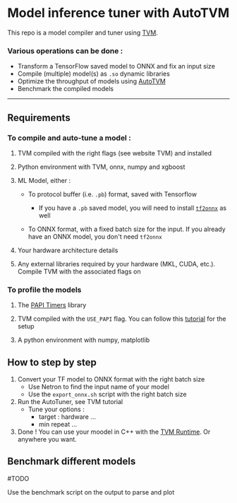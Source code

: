 # Model inference tuner with AutoTVM
This repo is a model compiler and tuner using [TVM](https://tvm.apache.org/).

### Various operations can be done :
* Transform a TensorFlow saved model to ONNX and fix an input size
* Compile (multiple) model(s) as `.so` dynamic libraries
* Optimize the throughput of models using
[AutoTVM](https://tvm.apache.org/docs/reference/api/python/autotvm.html)
* Benchmark the compiled models


---
## Requirements
### To compile and auto-tune a model :
1. TVM compiled with the right flags (see website TVM) and installed

2. Python environment with TVM, onnx, numpy and xgboost

3. ML Model, either :
    * To protocol buffer (i.e. `.pb`) format, saved with Tensorflow
        * If you have a `.pb` saved model, you will need to install
        [`tf2onnx`](https://github.com/onnx/tensorflow-onnx) as well
        
    * To ONNX format, with a fixed batch size for the input. If you already have
    an ONNX model, you don't need `tf2onnx`

4. Your hardware architecture details
5. Any external libraries required by your hardware (MKL, CUDA, etc.). Compile
TVM with the associated flags on


### To profile the models
1. The [PAPI Timers](https://bitbucket.org/icl/papi/src/master/) library

2. TVM compiled with the `USE_PAPI` flag. You can follow this
[tutorial](https://tvm.apache.org/docs/how_to/profile/papi.html) for the setup

3. A python environment with numpy, matplotlib

## How to step by step
1. Convert your TF model to ONNX format with the right batch size
    * Use Netron to find the input name of your model
    * Use the `export_onnx.sh` script with the right batch size
2. Run the AutoTuner, see TVM tutorial
    * Tune your options :
        * target : hardware ...
        * min repeat ...
3. Done ! You can use your moodel in C++ with the
[TVM Runtime](https://tvm.apache.org/docs/how_to/deploy/cpp_deploy.html). Or
anywhere you want.


## Benchmark different models
#TODO

Use the benchmark script on the output to parse and plot